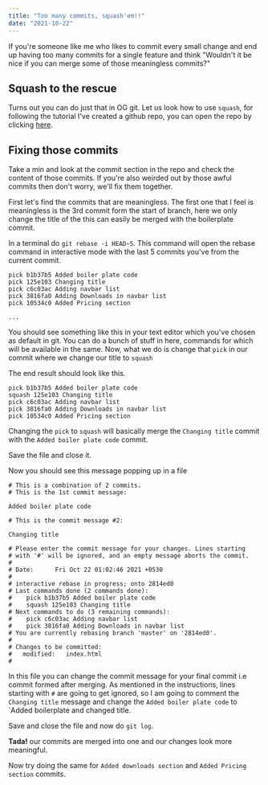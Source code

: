 ```yaml
---
title: "Too many commits, squash'em!!"
date: "2021-10-22"
---
```

If you're someone like me who likes to commit every small change and end up having too many commits for a single feature and think "Wouldn't it be nice if you can merge some of those meaningless commits?"

## Squash to the rescue
Turns out you can do just that in OG git. Let us look how to use `squash`, for following the tutorial I've created a github repo, you can open the repo by clicking [here](https://github.com/TanishqSingla/squash-example).

## Fixing those commits
Take a min and look at the commit section in the repo and check the content of those commits.
If you're also weirded out by those awful commits then don't worry, we'll fix them together.

First let's find the commits that are meaningless.
The first one that I feel is meaningless is the 3rd commit form the start of branch, here we only change the title of the this can easily be merged with the boilerplate commit.

In a terminal do `git rebase -i HEAD~5`. This command will open the rebase command in interactive mode with the last 5 commits you've from the current commit.

```
pick b1b37b5 Added boiler plate code
pick 125e103 Changing title
pick c6c03ac Adding navbar list
pick 3816fa0 Adding Downloads in navbar list
pick 10534c0 Added Pricing section

...
```
You should see something like this in your text editor which you've chosen as default in git. You can do a bunch of stuff in here, commands for which will be available in the same.
Now, what we do is change that `pick` in our commit where we change our title to `squash`

The end result should look like this.
```
pick b1b37b5 Added boiler plate code
squash 125e103 Changing title
pick c6c03ac Adding navbar list
pick 3816fa0 Adding Downloads in navbar list
pick 10534c0 Added Pricing section
```
Changing the `pick` to `squash` will basically merge the `Changing title` commit with the `Added boiler plate code` commit.

Save the file and close it. 

Now you should see this message popping up in a file
```
# This is a combination of 2 commits.
# This is the 1st commit message:

Added boiler plate code

# This is the commit message #2:

Changing title

# Please enter the commit message for your changes. Lines starting
# with '#' will be ignored, and an empty message aborts the commit.
#
# Date:      Fri Oct 22 01:02:46 2021 +0530
#
# interactive rebase in progress; onto 2814ed0
# Last commands done (2 commands done):
#    pick b1b37b5 Added boiler plate code
#    squash 125e103 Changing title
# Next commands to do (3 remaining commands):
#    pick c6c03ac Adding navbar list
#    pick 3816fa0 Adding Downloads in navbar list
# You are currently rebasing branch 'master' on '2814ed0'.
#
# Changes to be committed:
#	modified:   index.html
#
```
In this file you can change the commit message for your final commit i.e commit formed after merging. As mentioned in the instructions, lines starting with `#` are going to get ignored, so I am going to comment the `Changing title` message and change the `Added boiler plate code` to `Added boilerplate and changed title.

Save and close the file and now do `git log`.

**Tada!** our commits are merged into one and our changes look more meaningful.

Now try doing the same for `Added downloads section` and `Added Pricing section` commits.